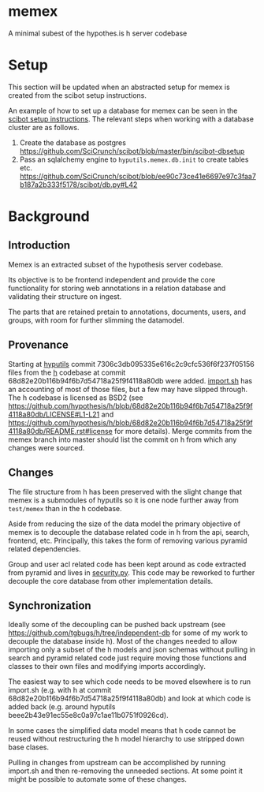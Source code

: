 # memex
A minimal subest of the hypothes.is h server codebase

# Setup
This section will be updated when an abstracted setup for memex
is created from the scibot setup instructions.

An example of how to set up a database for memex can be seen in the
[scibot setup instructions](https://github.com/SciCrunch/scibot/blob/master/docs/setup.md).
The relevant steps when working with a database cluster are as follows.
1. Create the database as postgres
https://github.com/SciCrunch/scibot/blob/master/bin/scibot-dbsetup
2. Pass an sqlalchemy engine to `hyputils.memex.db.init` to create tables etc.
https://github.com/SciCrunch/scibot/blob/ee90c73ce41e6697e97c3faa7b187a2b333f5178/scibot/db.py#L42

# Background
## Introduction
Memex is an extracted subset of the hypothesis server codebase.

Its objective is to be frontend independent and provide the core
functionality for storing web annotations in a relation database
and validating their structure on ingest.

The parts that are retained pretain to annotations, documents, users,
and groups, with room for further slimming the datamodel.

## Provenance
Starting at [hyputils](https://github.com/tgbugs/hyputils) commit 7306c3db095335e616c2c9cfc536f6f237f05156
files from the [h](https://github.com/hypothesis/h) codebase at commit 68d82e20b116b94f6b7d54718a25f9f4118a80db
were added. [import.sh](import.sh) has an accounting of most of those files, but a
few may have slipped through. The h codebase is licensed as BSD2 (see
https://github.com/hypothesis/h/blob/68d82e20b116b94f6b7d54718a25f9f4118a80db/LICENSE#L1-L21
and https://github.com/hypothesis/h/blob/68d82e20b116b94f6b7d54718a25f9f4118a80db/README.rst#license
for more details). Merge commits from the memex branch into master should list the
commit on h from which any changes were sourced.

## Changes
The file structure from h has been preserved with the slight change that memex
is a submodules of hyputils so it is one node further away from `test/memex` than
in the h codebase.

Aside from reducing the size of the data model the primary objective of memex
is to decouple the database related code in h from the api, search, frontend, etc.
Principally, this takes the form of removing various pyramid related dependencies.

Group and user acl related code has been kept around as code extracted from pyramid
and lives in [security.py](security.py). This code may be reworked to further decouple
the core database from other implementation details.

## Synchronization
Ideally some of the decoupling can be pushed back upstream (see https://github.com/tgbugs/h/tree/independent-db
for some of my work to decouple the database inside h). Most of the changes needed
to allow importing only a subset of the h models and json schemas without pulling
in search and pyramid related code just require moving those functions and classes
to their own files and modifying imports accordingly.

The easiest way to see which code needs to be moved elsewhere is to run import.sh
(e.g. with h at commit 68d82e20b116b94f6b7d54718a25f9f4118a80db) and look at which
code is added back (e.g. around hyputils beee2b43e91ec55e8c0a97c1ae11b0751f0926cd).

In some cases the simplified data model means that h code cannot be reused without
restructuring the h model hierarchy to use stripped down base clases.

Pulling in changes from upstream can be accomplished by running import.sh and then
re-removing the unneeded sections. At some point it might be possible to automate
some of these changes.
